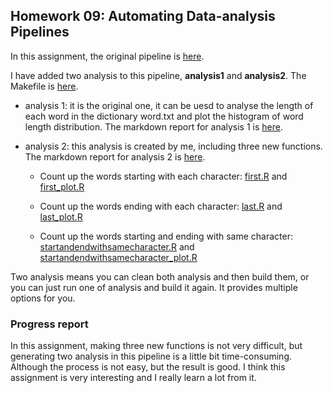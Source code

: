 ## Homework 09: Automating Data-analysis Pipelines

In this assignment, the original pipeline is [here](https://github.com/STAT545-UBC/make-activity). 

I have added two analysis to this pipeline, **analysis1** and **analysis2**. The Makefile is [here]().

* analysis 1: it is the original one, it can be uesd to analyse the length of each word in the dictionary word.txt and plot the histogram of word length distribution. The markdown report for analysis 1 is [here]().

* analysis 2: this analysis is created by me, including three new functions. The markdown report for analysis 2 is [here]().

  * Count up the words starting with each character: [first.R](first.R) and [first_plot.R](first_plot.R)
  
  * Count up the words ending with each character: [last.R](last.R) and [last_plot.R](last_plot.R)
  
  * Count up the words starting and ending with same character: [startandendwithsamecharacter.R](startandendwithsamecharacter.R) and [startandendwithsamecharacter_plot.R](startandendwithsamecharacter_plot.R)

Two analysis means you can clean both analysis and then build them, or you can just run one of analysis and build it again. It provides multiple options for you. 

### Progress report

In this assignment, making three new functions is not very difficult, but generating two analysis in this pipeline is a little bit time-consuming. Although the process is not easy, but the result is good. I think this assignment is very interesting and I really learn a lot from it. 






  
  



